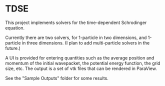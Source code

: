 # TDSE

This project implements solvers for the time-dependent Schrodinger equation. 

Currently there are two solvers, for 1-particle in two dimensions, and 1-particle in three dimensions. 
(I plan to add multi-particle solvers in the future.)

A UI is provided for entering quantities such as the average position and momentum of the initial wavepacket, the 
potential energy function, the grid size, etc. The output is a set of vtk files that can be rendered in ParaView.

See the "Sample Outputs" folder for some results.
